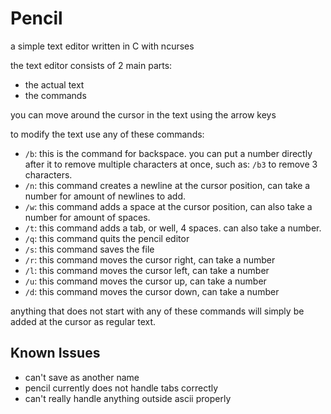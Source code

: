 # Pencil

a simple text editor written in C with ncurses

the text editor consists of 2 main parts:
- the actual text
- the commands

you can move around the cursor in the text using the arrow keys

to modify the text use any of these commands:
- ``/b``: this is the command for backspace. you can put a number directly after it to remove multiple characters at once, such as: ``/b3`` to remove 3 characters.
- ``/n``: this command creates a newline at the cursor position, can take a number for amount of newlines to add.
- ``/w``: this command adds a space at the cursor position, can also take a number for amount of spaces.
- ``/t``: this command adds a tab, or well, 4 spaces. can also take a number.
- ``/q``: this command quits the pencil editor
- ``/s``: this command saves the file
- ``/r``: this command moves the cursor right, can take a number
- ``/l``: this command moves the cursor left, can take a number
- ``/u``: this command moves the cursor up, can take a number
- ``/d``: this command moves the cursor down, can take a number

anything that does not start with any of these commands will simply be added at the cursor as regular text.

## Known Issues
- can't save as another name
- pencil currently does not handle tabs correctly
- can't really handle anything outside ascii properly